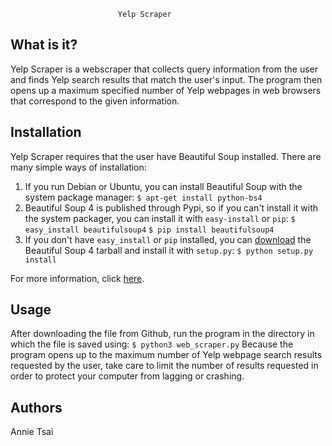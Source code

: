                             Yelp Scraper

What is it?
-----------

Yelp Scraper is a webscraper that collects query information from the user
and finds Yelp search results that match the user's input. The program then
opens up a maximum specified number of Yelp webpages in web browsers that
correspond to the given information.

Installation
------------

Yelp Scraper requires that the user have Beautiful Soup installed. There are
many simple ways of installation:

1. If you run Debian or Ubuntu, you can install Beautiful Soup with the system
package manager:
    `$ apt-get install python-bs4`
2. Beautiful Soup 4 is published through Pypi, so if you can't install it with
the system packager, you can install it with `easy-install` or `pip`:
    `$ easy_install beautifulsoup4`
    `$ pip install beautifulsoup4`
3. If you don't have `easy_install` or `pip` installed, you can [download](https://www.crummy.com/software/BeautifulSoup/bs4/download/4.0/)
the Beautiful Soup 4 tarball and install it with `setup.py`:
    `$ python setup.py install`

For more information, click [here](https://www.crummy.com/software/BeautifulSoup/bs4/doc/).

Usage
-----

After downloading the file from Github, run the program in the directory in
which the file is saved using:
    `$ python3 web_scraper.py`
Because the program opens up to the maximum number of Yelp webpage search
results requested by the user, take care to limit the number of results
requested in order to protect your computer from lagging or crashing. 

Authors
-------

Annie Tsai

